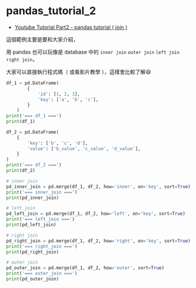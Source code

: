 # pandas_tutorial_2

* [Youtube Tutorial Part2 - pandas tutorial ( join )](https://youtu.be/TLp9bM2AzTQ)

這個範例主要是要和大家介紹，

用 pandas 也可以玩像是 database 中的 `inner join` `outer join` `left join` `right join`，

大家可以直接執行程式碼（ 或看影片教學 ），這樣會比較了解:smile:

```python
df_1 = pd.DataFrame(
        {
            'id': [1, 2, 3],
            'key': ['a', 'b', 'c'],
        }
    )
print('=== df_1 ===')
print(df_1)

df_2 = pd.DataFrame(
    {
        'key': ['b', 'c', 'd'],
        'value': ['b_value', 'c_value', 'd_value'],
    }
)
print('=== df_2 ===')
print(df_2)

# inner join
pd_inner_join = pd.merge(df_1, df_2, how='inner', on='key', sort=True)
print('=== inner_join ===')
print(pd_inner_join)

# left join
pd_left_join = pd.merge(df_1, df_2, how='left', on='key', sort=True)
print('=== left_join ===')
print(pd_left_join)

# right join
pd_right_join = pd.merge(df_1, df_2, how='right', on='key', sort=True)
print('=== right_join ===')
print(pd_right_join)

# outer join
pd_outer_join = pd.merge(df_1, df_2, how='outer', sort=True)
print('=== outer_join ===')
print(pd_outer_join)
```

